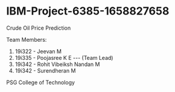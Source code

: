 # IBM-Project-6385-1658827658
Crude Oil Price Prediction

Team Members:
  1. 19i322 - Jeevan M
  2. 19i335 - Poojasree K E --- (Team Lead)
  3. 19i342 - Rohit Vibeiksh Nandan M
  4. 19i342 - Surendheran M

PSG College of Technology
